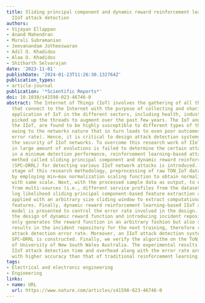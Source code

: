 ```yaml
---
title: Sliding principal component and dynamic reward reinforcement learning based
  IIoT attack detection
authors:
- Vijayan Ellappan
- Anand Mahendran
- Murali Subramanian
- Jeevanandam Jotheeswaran
- Adil O. Khadidos
- Alaa O. Khadidos
- Shitharth Selvarajan
date: '2023-11-01'
publishDate: '2024-01-23T11:26:30.132764Z'
publication_types:
- article-journal
publication: '*Scientific Reports*'
doi: 10.1038/s41598-023-46746-0
abstract: The Internet of Things (IoT) involves the gathering of all those devices
  that connect to the Internet with the purpose of collecting and sharing data. The
  application of IoT in the different sectors, including health, industry has also
  picked up the threads to augment over the past few years. The IoT and, by integrity,
  the IIoT, are found to be highly susceptible to different types of threats and attacks
  owing to the networks nature that in turn leads to even poor outcomes (i.e., increasing
  error rate). Hence, it is critical to design attack detection systems that can provide
  the security of IIoT networks. To overcome this research work of IIoT attack detection
  in large amount of evolutions is failed to determine the certain attacks resulting
  in a minimum detection performance, reinforcement learning-based attack detection
  method called sliding principal component and dynamic reward reinforcement learning
  (SPC–DRRL) for detecting various IIoT network attacks is introduced. In the first
  stage of this research methodology, preprocessing of raw TON_IoT dataset is performed
  by employing min–max normalization scaling function to obtain normalized values
  with same scale. Next, with the processed sample data as output, to extract data
  from multi-sources (i.e., different service profiles from the dataset), a robust
  log likelihood sliding principal component-based feature extraction algorithm is
  applied with an arbitrary size sliding window to extract computationally-efficient
  features. Finally, dynamic reward reinforcement learning-based IIoT attack detection
  model is presented to control the error rate involved in the design. Here, with
  the design of dynamic reward function and introducing incident repository that not
  only generates the reward function in an arbitrary fashion but also stores the action
  results in the incident repository for the next training, therefore reducing the
  attack detection error rate. Moreover, an IIoT attack detection system based on
  SPC–DRRL is constructed. Finally, we verify the algorithm on the ToN_IoT dataset
  of University of New South Wales Australia. The experimental results show that the
  IIoT attack detection time and overhead along with the error rate are reduced considerably
  with higher accuracy than that of traditional reinforcement learning methods.
tags:
- Electrical and electronic engineering
- Engineering
links:
- name: URL
  url: https://www.nature.com/articles/s41598-023-46746-0
---
```

